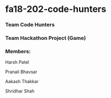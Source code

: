 # fa18-202-code-hunters

### Team Code Hunters
  
### Team Hackathon Project (Game)  
  
### Members:

 Harsh Patel
 
 Pranali Bhavsar
 
 Aakash Thakkar
 
 Shridhar Shah
